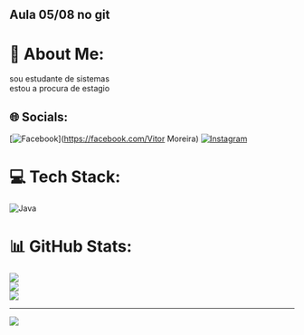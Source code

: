## Aula 05/08 no git
# 💫 About Me:
sou estudante de sistemas <br>estou a procura de estagio


## 🌐 Socials:
[![Facebook](https://img.shields.io/badge/Facebook-%231877F2.svg?logo=Facebook&logoColor=white)](https://facebook.com/Vitor Moreira) [![Instagram](https://img.shields.io/badge/Instagram-%23E4405F.svg?logo=Instagram&logoColor=white)](https://instagram.com/@vitor__sorvete) 

# 💻 Tech Stack:
![Java](https://img.shields.io/badge/java-%23ED8B00.svg?style=flat&logo=openjdk&logoColor=white)
# 📊 GitHub Stats:
![](https://github-readme-stats.vercel.app/api?username=VitorSorvete&theme=buefy&hide_border=false&include_all_commits=false&count_private=false)<br/>
![](https://github-readme-streak-stats.herokuapp.com/?user=VitorSorvete&theme=buefy&hide_border=false)<br/>
![](https://github-readme-stats.vercel.app/api/top-langs/?username=VitorSorvete&theme=buefy&hide_border=false&include_all_commits=false&count_private=false&layout=compact)

---
[![](https://visitcount.itsvg.in/api?id=VitorSorvete&icon=0&color=0)](https://visitcount.itsvg.in)